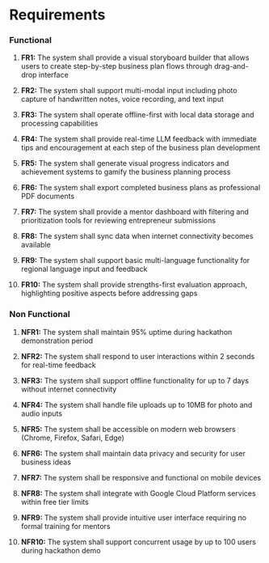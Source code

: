 # Requirements

### Functional

1. **FR1:** The system shall provide a visual storyboard builder that allows users to create step-by-step business plan flows through drag-and-drop interface

2. **FR2:** The system shall support multi-modal input including photo capture of handwritten notes, voice recording, and text input

3. **FR3:** The system shall operate offline-first with local data storage and processing capabilities

4. **FR4:** The system shall provide real-time LLM feedback with immediate tips and encouragement at each step of the business plan development

5. **FR5:** The system shall generate visual progress indicators and achievement systems to gamify the business planning process

6. **FR6:** The system shall export completed business plans as professional PDF documents

7. **FR7:** The system shall provide a mentor dashboard with filtering and prioritization tools for reviewing entrepreneur submissions

8. **FR8:** The system shall sync data when internet connectivity becomes available

9. **FR9:** The system shall support basic multi-language functionality for regional language input and feedback

10. **FR10:** The system shall provide strengths-first evaluation approach, highlighting positive aspects before addressing gaps

### Non Functional

1. **NFR1:** The system shall maintain 95% uptime during hackathon demonstration period

2. **NFR2:** The system shall respond to user interactions within 2 seconds for real-time feedback

3. **NFR3:** The system shall support offline functionality for up to 7 days without internet connectivity

4. **NFR4:** The system shall handle file uploads up to 10MB for photo and audio inputs

5. **NFR5:** The system shall be accessible on modern web browsers (Chrome, Firefox, Safari, Edge)

6. **NFR6:** The system shall maintain data privacy and security for user business ideas

7. **NFR7:** The system shall be responsive and functional on mobile devices

8. **NFR8:** The system shall integrate with Google Cloud Platform services within free tier limits

9. **NFR9:** The system shall provide intuitive user interface requiring no formal training for mentors

10. **NFR10:** The system shall support concurrent usage by up to 100 users during hackathon demo
